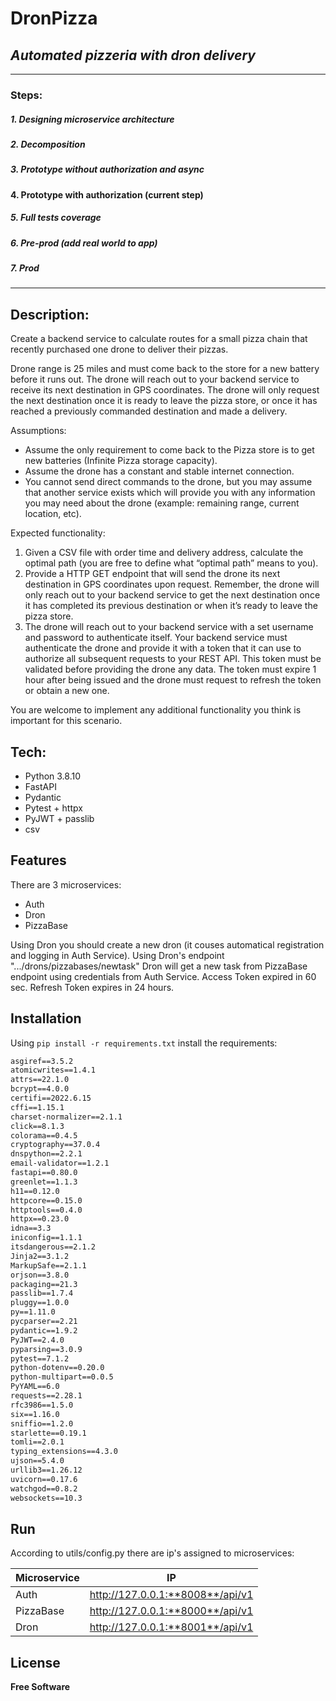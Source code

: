 # DronPizza
## _Automated pizzeria with dron delivery_
---


### Steps:
##### 1. Designing microservice architecture
##### 2. Decomposition
##### 3. Prototype without authorization and async
#### **4. Prototype with authorization** (current step)
##### 5. Full tests coverage
##### 6. Pre-prod (add real world to app)
##### 7. Prod
---

## Description:
Create a backend service to calculate routes for a small pizza chain that recently purchased one drone to deliver their pizzas. 

Drone range is 25 miles and must come back to the store for a new battery before it runs out.
The drone will reach out to your backend service to receive its next destination in GPS coordinates. The drone will only request the next destination once it is ready to leave the pizza store, or once it has reached a previously commanded destination and made a delivery.

Assumptions:
- Assume the only requirement to come back to the Pizza store is to get new batteries (Infinite Pizza storage capacity).
- Assume the drone has a constant and stable internet connection.
- You cannot send direct commands to the drone, but you may assume that another service exists which will provide you with any information you may need about the drone (example: remaining range, current location, etc).

Expected functionality:
1. Given a CSV file with order time and delivery address, calculate the optimal path (you are free to define what “optimal path” means to you).
2. Provide a HTTP GET endpoint that will send the drone its next destination in GPS coordinates upon request. Remember, the drone will only reach out to your backend service to get the next destination once it has completed its previous destination or when it’s ready to leave the pizza store.
3. The drone will reach out to your backend service with a set username and password to authenticate itself. Your backend service must authenticate the drone and provide it with a token that it can use to authorize all subsequent requests to your REST API. This token must be validated before providing the drone any data. The token must expire 1 hour after being issued and the drone must request to refresh the token or obtain a new one.

You are welcome to implement any additional functionality you think is important for this scenario.

## Tech:
- Python 3.8.10
- FastAPI
- Pydantic
- Pytest + httpx
- PyJWT + passlib
- csv

## Features
There are 3 microservices: 
- Auth
- Dron
- PizzaBase

Using Dron you should create a new dron (it couses automatical registration and logging in Auth Service). Using Dron's endpoint ".../drons/pizzabases/newtask" Dron will get a new task from PizzaBase endpoint using credentials from Auth Service. 
Access Token expired in 60 sec.
Refresh Token expires in 24 hours.



## Installation
Using ```pip install -r requirements.txt``` install the requirements:
```anyio==3.6.1
asgiref==3.5.2
atomicwrites==1.4.1
attrs==22.1.0
bcrypt==4.0.0
certifi==2022.6.15
cffi==1.15.1
charset-normalizer==2.1.1
click==8.1.3
colorama==0.4.5
cryptography==37.0.4
dnspython==2.2.1
email-validator==1.2.1
fastapi==0.80.0
greenlet==1.1.3
h11==0.12.0
httpcore==0.15.0
httptools==0.4.0
httpx==0.23.0
idna==3.3
iniconfig==1.1.1
itsdangerous==2.1.2
Jinja2==3.1.2
MarkupSafe==2.1.1
orjson==3.8.0
packaging==21.3
passlib==1.7.4
pluggy==1.0.0
py==1.11.0
pycparser==2.21
pydantic==1.9.2
PyJWT==2.4.0
pyparsing==3.0.9
pytest==7.1.2
python-dotenv==0.20.0
python-multipart==0.0.5
PyYAML==6.0
requests==2.28.1
rfc3986==1.5.0
six==1.16.0
sniffio==1.2.0
starlette==0.19.1
tomli==2.0.1
typing_extensions==4.3.0
ujson==5.4.0
urllib3==1.26.12
uvicorn==0.17.6
watchgod==0.8.2
websockets==10.3
```

## Run
According to utils/config.py there are ip's assigned to microservices:

| Microservice | IP                               |
| ------------ | -------------------------------- |
| Auth         | http://127.0.0.1:**8008**/api/v1 |
| PizzaBase    | http://127.0.0.1:**8000**/api/v1 |
| Dron         | http://127.0.0.1:**8001**/api/v1 |

## License
**Free Software**
